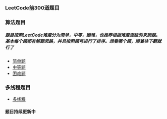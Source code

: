 ### LeetCode前300道题目

### 算法题目
##### 题目按照LeetCode难度分为简单，中等，困难，也推荐根据难度逐级的来刷题。基本每个题都有解题思路，并且按照题号进行了排序。想看哪个题，顺着往下翻就行了

* [简单题](src/leetcode300_easy/Main.java)
* [中等题](src/leetcode300_normal/Main.java)
* [困难题](src/leetcode300_hard/Main.java)

### 多线程题目
* [多线程](src/leetcode300_mutithread/Main.java)

#### 题目持续更新中


